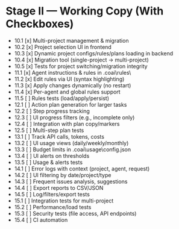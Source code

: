 
# Stage II — Working Copy (With Checkboxes)

- 10.1 [x] Multi-project management & migration
- 10.2 [x] Project selection UI in frontend
- 10.3 [x] Dynamic project configs/rules/plans loading in backend
- 10.4 [x] Migration tool (single-project → multi-project)
- 10.5 [x] Tests for project switching/migration integrity
- 11.1 [x] Agent instructions & rules in .coai\rules\
- 11.2 [x] Edit rules via UI (syntax highlighting)
- 11.3 [x] Apply changes dynamically (no restart)
- 11.4 [x] Per-agent and global rules support
- 11.5 [ ] Rules tests (load/apply/persist)
- 12.1 [ ] Action plan generation for larger tasks
- 12.2 [ ] Step progress tracking
- 12.3 [ ] UI progress filters (e.g., incomplete only)
- 12.4 [ ] Integration with plan copy/markers
- 12.5 [ ] Multi-step plan tests
- 13.1 [ ] Track API calls, tokens, costs
- 13.2 [ ] UI usage views (daily/weekly/monthly)
- 13.3 [ ] Budget limits in .coai\usage\config.json
- 13.4 [ ] UI alerts on thresholds
- 13.5 [ ] Usage & alerts tests
- 14.1 [ ] Error logs with context (project, agent, request)
- 14.2 [ ] UI filtering by date/project/type
- 14.3 [ ] Frequent issues analysis, suggestions
- 14.4 [ ] Export reports to CSV/JSON
- 14.5 [ ] Log/filters/export tests
- 15.1 [ ] Integration tests for multi-project
- 15.2 [ ] Performance/load tests
- 15.3 [ ] Security tests (file access, API endpoints)
- 15.4 [ ] CI automation
